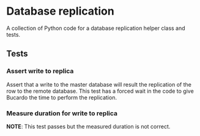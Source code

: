 # Database replication

A collection of Python code for a database replication helper class and tests.

## Tests

### Assert write to replica

Assert that a write to the master database will result the replication of the row to the remote database. This test has a forced wait in the code to give Bucardo the time to perform the replication.

### Measure duration for write to replica 

**NOTE**: This test passes but the measured duration is not correct.
